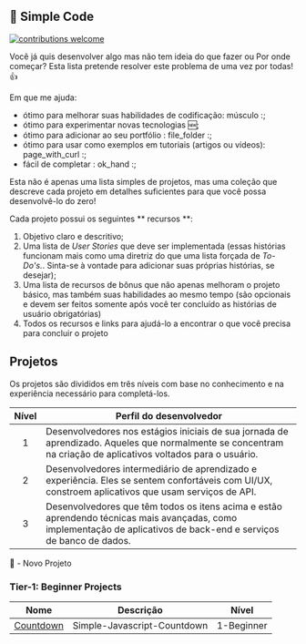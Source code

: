 ## :ledger: Simple Code

[![contributions welcome](https://img.shields.io/badge/contributions-welcome-brightgreen.svg?style=flat)](./CONTRIBUTING.md)

Você já quis desenvolver algo mas não tem ideia do que fazer ou Por onde começar? 
Esta lista pretende resolver este problema de uma vez por todas! 👍

Em que me ajuda:

- ótimo para melhorar suas habilidades de codificação: músculo :;
- ótimo para experimentar novas tecnologias 🆕;
- ótimo para adicionar ao seu portfólio : file_folder :;
- ótimo para usar como exemplos em tutoriais (artigos ou vídeos): page_with_curl :;
- fácil de completar : ok_hand :;

Esta não é apenas uma lista simples de projetos, mas uma coleção que descreve cada projeto em detalhes suficientes para que você possa desenvolvê-lo do zero!

Cada projeto possui os seguintes ** recursos **:

1. Objetivo claro e descritivo;
2. Uma lista de _User Stories_ que deve ser implementada (essas histórias funcionam mais como uma diretriz do que uma lista forçada de _To-Do's._. Sinta-se à vontade para adicionar suas próprias histórias, se desejar);
3. Uma lista de recursos de bônus que não apenas melhoram o projeto básico, mas também suas habilidades ao mesmo tempo (são opcionais e devem ser feitos somente após você ter concluído as histórias de usuário obrigatórias)
4. Todos os recursos e links para ajudá-lo a encontrar o que você precisa para concluir o projeto

## Projetos

Os projetos são divididos em três níveis com base no conhecimento e na experiência
necessário para completá-los.

| Nível | Perfil do desenvolvedor                                                                                                                                             |
| :--:  | --------------------------------------------------------------------------------------------------------------------------------------------------------------------|
|  1    | Desenvolvedores nos estágios iniciais de sua jornada de aprendizado. Aqueles que normalmente se concentram na criação de aplicativos voltados para o usuário.       |
|  2    | Desenvolvedores intermediário de aprendizado e experiência. Eles se sentem confortáveis com UI/UX, constroem  aplicativos que usam serviços de API.                 |
|  3    | Desenvolvedores que têm todos os itens acima e estão aprendendo técnicas mais avançadas, como implementação de aplicativos de back-end e serviços de banco de dados.|

🌟 - Novo Projeto

### Tier-1: Beginner Projects

| Nome                                                                              | Descrição                                                  | Nível      |
| --------------------------------------------------------------------------------- | ---------------------------------------------------------- | ---------- |
| [Countdown](./Projects/1-Beginner/Countdown-App.md)                               | Simple-Javascript-Countdown                                | 1-Beginner |


